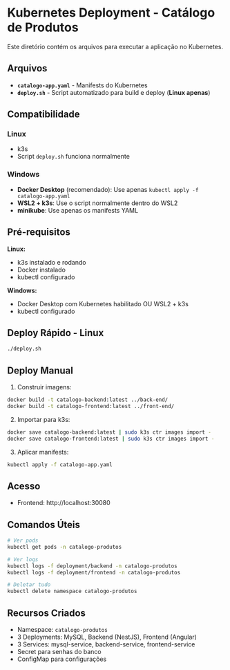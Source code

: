 # Kubernetes Deployment - Catálogo de Produtos

Este diretório contém os arquivos para executar a aplicação no Kubernetes.

## Arquivos

- **`catalogo-app.yaml`** - Manifests do Kubernetes
- **`deploy.sh`** - Script automatizado para build e deploy (**Linux apenas**)

## Compatibilidade

### Linux
- k3s
- Script `deploy.sh` funciona normalmente

### Windows
- **Docker Desktop** (recomendado): Use apenas `kubectl apply -f catalogo-app.yaml`
- **WSL2 + k3s**: Use o script normalmente dentro do WSL2
- **minikube**: Use apenas os manifests YAML

## Pré-requisitos

**Linux:**
- k3s instalado e rodando
- Docker instalado
- kubectl configurado

**Windows:**
- Docker Desktop com Kubernetes habilitado OU WSL2 + k3s
- kubectl configurado

## Deploy Rápido - Linux

```bash
./deploy.sh
```

## Deploy Manual

1. Construir imagens:
```bash
docker build -t catalogo-backend:latest ../back-end/
docker build -t catalogo-frontend:latest ../front-end/
```

2. Importar para k3s:
```bash
docker save catalogo-backend:latest | sudo k3s ctr images import -
docker save catalogo-frontend:latest | sudo k3s ctr images import -
```

3. Aplicar manifests:
```bash
kubectl apply -f catalogo-app.yaml
```

## Acesso

- Frontend: http://localhost:30080

## Comandos Úteis

```bash
# Ver pods
kubectl get pods -n catalogo-produtos

# Ver logs
kubectl logs -f deployment/backend -n catalogo-produtos
kubectl logs -f deployment/frontend -n catalogo-produtos

# Deletar tudo
kubectl delete namespace catalogo-produtos
```

## Recursos Criados

- Namespace: `catalogo-produtos`
- 3 Deployments: MySQL, Backend (NestJS), Frontend (Angular)
- 3 Services: mysql-service, backend-service, frontend-service
- Secret para senhas do banco
- ConfigMap para configurações
